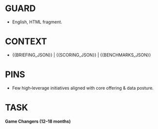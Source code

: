# GUARD
- English, HTML fragment.

# CONTEXT
- {{BRIEFING_JSON}} | {{SCORING_JSON}} | {{BENCHMARKS_JSON}}

# PINS
- Few high‑leverage initiatives aligned with core offering & data posture.

# TASK
<h4>Game Changers (12–18 months)</h4>
<ul>
  <!-- 3–5 bullets; each contains idea, affected KPI, proof criteria. -->
</ul>

